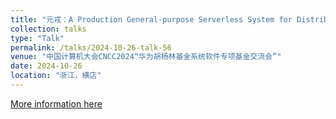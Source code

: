 ```yaml
---
title: "元戎：A Production General-purpose Serverless System for Distributed Applications in the Cloud"
collection: talks
type: "Talk"
permalink: /talks/2024-10-26-talk-56
venue: "中国计算机大会CNCC2024“华为胡杨林基金系统软件专项基金交流会”"
date: 2024-10-26
location: "浙江，横店"
---
```


[More information here](https://ccf.org.cn/cncc2024/schedule_d_4258)